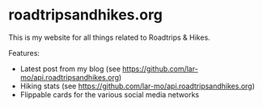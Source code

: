 # roadtripsandhikes.org

This is my website for all things related to Roadtrips & Hikes.

Features:
* Latest post from my blog (see https://github.com/lar-mo/api.roadtripsandhikes.org)
* Hiking stats (see https://github.com/lar-mo/api.roadtripsandhikes.org)
* Flippable cards for the various social media networks

